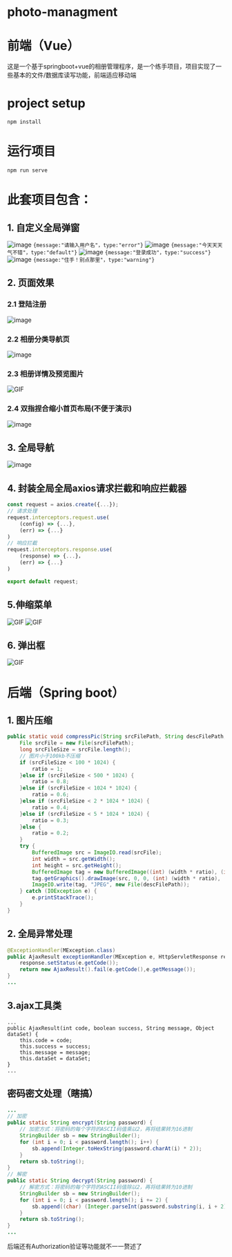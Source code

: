 # photo-managment

# 前端（Vue）
这是一个基于springboot+vue的相册管理程序，是一个练手项目，项目实现了一些基本的文件/数据库读写功能，前端适应移动端
# project setup
~~~
npm install
~~~
# 运行项目
~~~
npm run serve
~~~

# 此套项目包含：
## 1. 自定义全局弹窗

![image](https://user-images.githubusercontent.com/56806703/203675375-c6c8d73e-8208-47ed-a2f9-86e245741269.png)
`{message:"请输入用户名"，type:"error"}`
![image](https://user-images.githubusercontent.com/56806703/203676039-60ae4987-48ae-43d4-b86c-64bb18e41bf0.png)
`{message:"今天天天气不错"，type:"default"}`
![image](https://user-images.githubusercontent.com/56806703/203676401-a0a05bd1-f421-4db5-be8f-a1e287d2f0f5.png)
`{message:"登录成功"，type:"success"}`
![image](https://user-images.githubusercontent.com/56806703/203676647-75afcb43-ed83-4fea-9cf8-8ed15815cece.png)
`{message:"住手！别点那里"，type:"warning"}`

## 2. 页面效果
### 2.1 登陆注册
![image](https://user-images.githubusercontent.com/56806703/203677009-a3cb3601-ccab-46d2-bf51-a63dc6b5647f.png)
### 2.2 相册分类导航页
![image](https://user-images.githubusercontent.com/56806703/203679666-2a350724-d46d-4f3c-bf05-55ffe2fc969b.png)

### 2.3 相册详情及预览图片
![GIF](https://user-images.githubusercontent.com/56806703/203680852-1c251381-b268-4b62-b50c-b352e2c8b3ed.gif)

### 2.4 双指捏合缩小首页布局(不便于演示)
![image](https://user-images.githubusercontent.com/56806703/203683091-9b03787a-9ee4-4328-b2c3-1e047f9ef5c5.png)

## 3. 全局导航
![image](https://user-images.githubusercontent.com/56806703/203677174-a70cfe2f-e481-425d-85b7-473a00d9898e.png)

## 4. 封装全局全局axios请求拦截和响应拦截器
~~~ JavaScript
const request = axios.create({...});
// 请求处理
request.interceptors.request.use(
    (config) => {...},
    (err) => {...}
)
// 响应拦截
request.interceptors.response.use(
    (response) => {...}，
    (err) => {...}
)

export default request;
~~~

## 5.伸缩菜单
![GIF](https://user-images.githubusercontent.com/56806703/203678748-137d28f3-6788-4cd5-9d80-8b3727bad6f4.gif)
![GIF](https://user-images.githubusercontent.com/56806703/203680113-bd48c55e-c3cf-459c-8bec-aa41c06ee557.gif)

## 6. 弹出框
![GIF](https://user-images.githubusercontent.com/56806703/203680519-61f8293e-2fe7-4072-ae73-e2d6bfe53f2b.gif)


# 后端（Spring boot）

## 1. 图片压缩
~~~ java
public static void compressPic(String srcFilePath, String descFilePath, double ratio) {
    File srcFile = new File(srcFilePath);
    long srcFileSize = srcFile.length();
    // 图片小于100kb不压缩
    if (srcFileSize < 100 * 1024) {
        ratio = 1;
    }else if (srcFileSize < 500 * 1024) {
        ratio = 0.8;
    }else if (srcFileSize < 1024 * 1024) {
        ratio = 0.6;
    }else if (srcFileSize < 2 * 1024 * 1024) {
        ratio = 0.4;
    }else if (srcFileSize < 5 * 1024 * 1024) {
        ratio = 0.3;
    }else {
        ratio = 0.2;
    }
    try {
        BufferedImage src = ImageIO.read(srcFile);
        int width = src.getWidth();
        int height = src.getHeight();
        BufferedImage tag = new BufferedImage((int) (width * ratio), (int) (height * ratio), BufferedImage.TYPE_INT_RGB);
        tag.getGraphics().drawImage(src, 0, 0, (int) (width * ratio), (int) (height * ratio), null);
        ImageIO.write(tag, "JPEG", new File(descFilePath));
    } catch (IOException e) {
        e.printStackTrace();
    }
}
~~~

## 2. 全局异常处理
~~~ java
@ExceptionHandler(MException.class)
public AjaxResult exceptionHandler(MException e, HttpServletResponse response) {
    response.setStatus(e.getCode());
    return new AjaxResult().fail(e.getCode(),e.getMessage());
}
...
~~~
## 3.ajax工具类
~~~
...
public AjaxResult(int code, boolean success, String message, Object dataSet) {
    this.code = code;
    this.success = success;
    this.message = message;
    this.dataSet = dataSet;
}
...
~~~

## 密码密文处理（瞎搞）
~~~ java
...
// 加密
public static String encrypt(String password) {
    // 加密方式：将密码的每个字符的ASCII码值乘以2，再将结果转为16进制
    StringBuilder sb = new StringBuilder();
    for (int i = 0; i < password.length(); i++) {
        sb.append(Integer.toHexString(password.charAt(i) * 2));
    }
    return sb.toString();
}
// 解密
public static String decrypt(String password) {
    // 解密方式：将密码的每个字符的ASCII码值除以2，再将结果转为10进制
    StringBuilder sb = new StringBuilder();
    for (int i = 0; i < password.length(); i += 2) {
        sb.append((char) (Integer.parseInt(password.substring(i, i + 2), 16) / 2));
    }
    return sb.toString();
}
...
~~~

后端还有Authorization验证等功能就不一一赘述了
